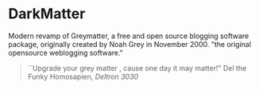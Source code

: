 # DarkMatter
Modern revamp of Greymatter, a free and open source blogging software package, originally created by Noah Grey in November 2000. "the original opensource weblogging software."

> ``Upgrade your grey matter , cause one day it may matter!"﻿
> Del the Funky Homosapien, *Deltron 3030*
